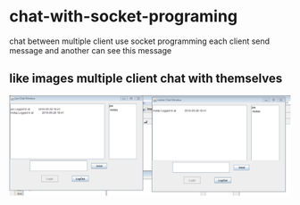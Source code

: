 # chat-with-socket-programing
chat between multiple client use socket programming each client send message and another can see this message 



## like images multiple client chat with themselves

[![Result](https://github.com/youssefshaaban/chat-with-socket-programing/blob/master/chat.PNG)](#features)

